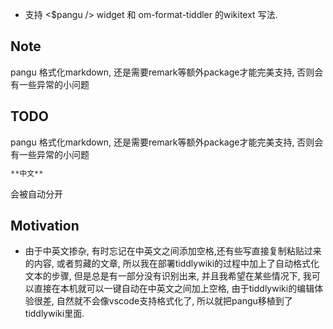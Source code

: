 - 支持 <$pangu /> widget 和 om-format-tiddler 的wikitext 写法.

## Note

pangu 格式化markdown, 还是需要remark等额外package才能完美支持, 否则会有一些异常的小问题

## TODO

pangu 格式化markdown, 还是需要remark等额外package才能完美支持, 否则会有一些异常的小问题

```md
**中文**
```

会被自动分开

## Motivation

- 由于中英文掺杂, 有时忘记在中英文之间添加空格,还有些写直接复制粘贴过来的内容, 或者剪藏的文章, 所以我在部署tiddlywiki的过程中加上了自动格式化文本的步骤, 但是总是有一部分没有识别出来, 并且我希望在某些情况下, 我可以直接在本机就可以一键自动在中英文之间加上空格, 由于tiddlywiki的编辑体验很差, 自然就不会像vscode支持格式化了, 所以就把pangu移植到了tiddlywiki里面.
